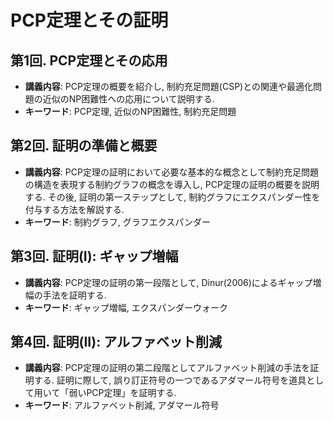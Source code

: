 # PCP定理とその証明

## 第1回. PCP定理とその応用
  - **講義内容**: PCP定理の概要を紹介し, 制約充足問題(CSP)との関連や最適化問題の近似のNP困難性への応用について説明する.
  - **キーワード**: PCP定理, 近似のNP困難性, 制約充足問題

## 第2回. 証明の準備と概要
  - **講義内容**: PCP定理の証明において必要な基本的な概念として制約充足問題の構造を表現する制約グラフの概念を導入し, PCP定理の証明の概要を説明する. その後, 証明の第一ステップとして, 制約グラフにエクスパンダー性を付与する方法を解説する.
  - **キーワード**: 制約グラフ, グラフエクスパンダー
  
## 第3回. 証明(I): ギャップ増幅
  - **講義内容**: PCP定理の証明の第一段階として, Dinur(2006)によるギャップ増幅の手法を証明する.
  - **キーワード**: ギャップ増幅, エクスパンダーウォーク

## 第4回. 証明(II): アルファベット削減
  - **講義内容**: PCP定理の証明の第二段階としてアルファベット削減の手法を証明する. 証明に際して, 誤り訂正符号の一つであるアダマール符号を道具として用いて「弱いPCP定理」を証明する.
  - **キーワード**: アルファベット削減, アダマール符号